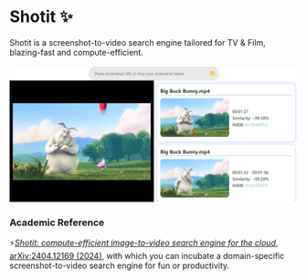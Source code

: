 # Shotit :sparkles:

Shotit is a screenshot-to-video search engine
tailored for TV & Film, blazing-fast and
compute-efficient.

![shotit-demo](https://github.com/shotit/.github/blob/main/profile/shotit-demo.png?raw=true)

### Academic Reference

⚡[*Shotit: compute-efficient image-to-video search engine for the cloud*](https://shotit.github.io/shotit-frontend/), [arXiv:2404.12169 (2024)](https://arxiv.org/abs/2404.12169), with which you can incubate a domain-specific screenshot-to-video search engine for fun or productivity.
